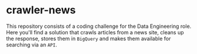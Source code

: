 # crawler-news
This repository consists of a coding challenge for the Data Engineering role. Here you'll find a solution that crawls articles from a news site, cleans up the response, stores them in `BigQuery` and makes them available for searching via an `API`.
